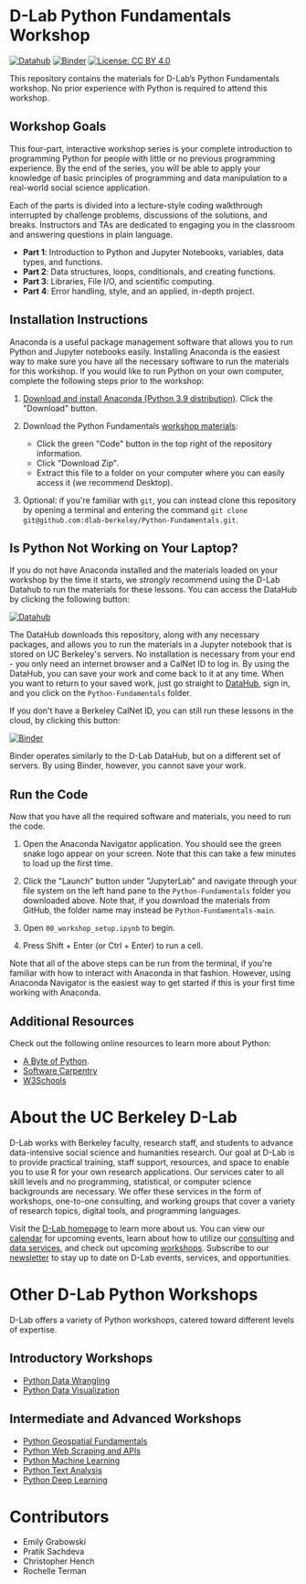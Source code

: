 # D-Lab Python Fundamentals Workshop

[![Datahub](https://img.shields.io/badge/launch-datahub-blue)](https://dlab.datahub.berkeley.edu/hub/user-redirect/git-pull?repo=https%3A%2F%2Fgithub.com%2Fdlab-berkeley%2FPython-Fundamentals&urlpath=lab%2Ftree%2FPython-Fundamentals%2F&branch=main)
[![Binder](https://mybinder.org/badge_logo.svg)](https://mybinder.org/v2/gh/dlab-berkeley/Python-Fundamentals/HEAD)
[![License: CC BY 4.0](https://img.shields.io/badge/License-CC_BY_4.0-lightgrey.svg)](https://creativecommons.org/licenses/by/4.0/)

This repository contains the materials for D-Lab’s Python Fundamentals workshop.
No prior experience with Python is required to attend this workshop.

## Workshop Goals

This four-part, interactive workshop series is your complete introduction to
programming Python for people with little or no previous programming experience.
By the end of the series, you will be able to apply your knowledge of basic
principles of programming and data manipulation to a real-world social science
application.

Each of the parts is divided into a lecture-style coding walkthrough interrupted
by challenge problems, discussions of the solutions, and breaks. Instructors and
TAs are dedicated to engaging you in the classroom and answering questions in
plain language.

* **Part 1**: Introduction to Python and Jupyter Notebooks, variables, data
  types, and functions.
* **Part 2**: Data structures, loops, conditionals, and creating functions.
* **Part 3**: Libraries, File I/O, and scientific computing.
* **Part 4**: Error handling, style, and an applied, in-depth project.

## Installation Instructions

Anaconda is a useful package management software that allows you to run Python
and Jupyter notebooks easily. Installing Anaconda is the easiest way to make
sure you have all the necessary software to run the materials for this workshop.
If you would like to run Python on your own computer, complete the following
steps prior to the workshop:

1. [Download and install Anaconda (Python 3.9
   distribution)](https://www.anaconda.com/products/individual). Click the
   "Download" button.

2. Download the Python Fundamentals [workshop
   materials](https://github.com/dlab-berkeley/Python-Fundamentals):

   -   Click the green "Code" button in the top right of the repository
        information.
   -   Click "Download Zip".
   -   Extract this file to a folder on your computer where you can easily
        access it (we recommend Desktop).

3. Optional: if you're familiar with `git`, you can instead clone this
   repository by opening a terminal and entering the command `git clone
   git@github.com:dlab-berkeley/Python-Fundamentals.git`.

## Is Python Not Working on Your Laptop? 

If you do not have Anaconda installed and the materials loaded on your workshop
by the time it starts, we *strongly* recommend using the D-Lab Datahub to
run the materials for these lessons. You can access the DataHub by clicking the
following button:

[![Datahub](https://img.shields.io/badge/launch-datahub-blue)](https://dlab.datahub.berkeley.edu/hub/user-redirect/git-pull?repo=https%3A%2F%2Fgithub.com%2Fdlab-berkeley%2FPython-Fundamentals&urlpath=lab%2Ftree%2FPython-Fundamentals%2F&branch=main)

The DataHub downloads this repository, along with any necessary packages, and
allows you to run the materials in a Jupyter notebook that is stored on UC
Berkeley's servers. No installation is necessary from your end - you only need
an internet browser and a CalNet ID to log in. By using the DataHub, you can
save your work and come back to it at any time. When you want to return to your
saved work, just go straight to [DataHub](https://datahub.berkeley.edu), sign
in, and you click on the `Python-Fundamentals` folder.

If you don't have a Berkeley CalNet ID, you can still run these lessons in the
cloud, by clicking this button:

[![Binder](https://mybinder.org/badge_logo.svg)](https://mybinder.org/v2/gh/dlab-berkeley/Python-Fundamentals/HEAD)

Binder operates similarly to the D-Lab DataHub, but on a different set of
servers. By using Binder, however, you cannot save your work.

## Run the Code

Now that you have all the required software and materials, you need to run the
code.

1. Open the Anaconda Navigator application. You should see the green snake logo
   appear on your screen. Note that this can take a few minutes to load up the
   first time. 

2. Click the "Launch" button under "JupyterLab" and navigate through your file
   system on the left hand pane to the `Python-Fundamentals` folder you
   downloaded above. Note that, if you download the materials from GitHub, the
   folder name may instead be `Python-Fundamentals-main`.

3. Open `00_workshop_setup.ipynb` to begin.

4. Press Shift + Enter (or Ctrl + Enter) to run a cell.

Note that all of the above steps can be run from the terminal, if you're
familiar with how to interact with Anaconda in that fashion. However, using
Anaconda Navigator is the easiest way to get started if this is your first time
working with Anaconda.

## Additional Resources

Check out the following online resources to learn more about Python:

* [A Byte of Python](https://python.swaroopch.com).
* [Software Carpentry](https://swcarpentry.github.io/)
* [W3Schools](https://www.w3schools.com/python/)

# About the UC Berkeley D-Lab

D-Lab works with Berkeley faculty, research staff, and students to advance
data-intensive social science and humanities research. Our goal at D-Lab is to
provide practical training, staff support, resources, and space to enable you to
use R for your own research applications. Our services cater to all skill levels
and no programming, statistical, or computer science backgrounds are necessary.
We offer these services in the form of workshops, one-to-one consulting, and
working groups that cover a variety of research topics, digital tools, and
programming languages.  

Visit the [D-Lab homepage](https://dlab.berkeley.edu/) to learn more about us.
You can view our [calendar](https://dlab.berkeley.edu/events/calendar) for
upcoming events, learn about how to utilize our
[consulting](https://dlab.berkeley.edu/consulting) and [data
services](https://dlab.berkeley.edu/data), and check out upcoming
[workshops](https://dlab.berkeley.edu/events/workshops). Subscribe to our
[newsletter](https://dlab.berkeley.edu/news/weekly-newsletter) to stay up to
date on D-Lab events, services, and opportunities.

# Other D-Lab Python Workshops

D-Lab offers a variety of Python workshops, catered toward different levels of
expertise.

## Introductory Workshops

-  [Python Data Wrangling](https://github.com/dlab-berkeley/Python-Data-Wrangling)
-  [Python Data Visualization](https://github.com/dlab-berkeley/Python-Data-Visualization)

## Intermediate and Advanced Workshops

-  [Python Geospatial Fundamentals](https://github.com/dlab-berkeley/Geospatial-Data-and-Mapping-in-Python)
-  [Python Web Scraping and APIs](https://github.com/dlab-berkeley/Python-Web-Scraping)
-  [Python Machine Learning](https://github.com/dlab-berkeley/Python-Machine-Learning)
-  [Python Text Analysis](https://github.com/dlab-berkeley/Python-Text-Analysis)
-  [Python Deep Learning](https://github.com/dlab-berkeley/Python-Deep-Learning)

# Contributors

* Emily Grabowski
* Pratik Sachdeva
* Christopher Hench
* Rochelle Terman
